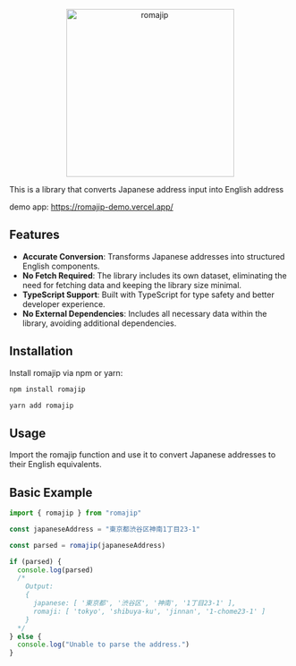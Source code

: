 <p align="center">
    <picture>
      <source media="(prefers-color-scheme: dark)" srcset="https://github.com/Sangun-Kang/romajip/blob/main/img/romajip.svg?raw=true">
      <img alt="romajip" src="https://github.com/Sangun-Kang/romajip/blob/main/img/romajip.svg?raw=true" width="300">
    </picture
</p>

This is a library that converts Japanese address input into English address

demo app: https://romajip-demo.vercel.app/

## Features

- **Accurate Conversion**: Transforms Japanese addresses into structured English components.
- **No Fetch Required**: The library includes its own dataset, eliminating the need for fetching data and keeping the library size minimal.
- **TypeScript Support**: Built with TypeScript for type safety and better developer experience.
- **No External Dependencies**: Includes all necessary data within the library, avoiding additional dependencies.

## Installation

Install romajip via npm or yarn:

```bash
npm install romajip
```

```bash
yarn add romajip
```

## Usage

Import the romajip function and use it to convert Japanese addresses to their English equivalents.

## Basic Example

```typescript
import { romajip } from "romajip"

const japaneseAddress = "東京都渋谷区神南1丁目23-1"

const parsed = romajip(japaneseAddress)

if (parsed) {
  console.log(parsed)
  /*
    Output:
    {
      japanese: [ '東京都', '渋谷区', '神南', '1丁目23-1' ],
      romaji: [ 'tokyo', 'shibuya-ku', 'jinnan', '1-chome23-1' ]
    }
  */
} else {
  console.log("Unable to parse the address.")
}
```
